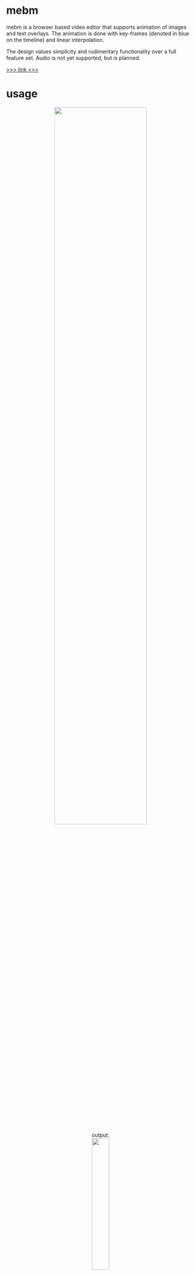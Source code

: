 # mebm

mebm is a browser based video editor that supports animation of images and text overlays.
The animation is done with key-frames (denoted in blue on the timeline) and linear interpolation.

The design values simplicity and rudimentary functionality over a full feature set.
Audio is not yet supported, but is planned.

[>>> link <<<](http://bwasti.github.io/mebm)

# usage
<p align="center">
<img src="https://github.com/bwasti/mebm/blob/main/README_assets/usage.gif?raw=true" width="70%">
  <br>output:<br>
<img src="https://github.com/bwasti/mebm/blob/main/README_assets/result.gif?raw=true" width="30%">
</p>

- space to pause/play
- select layers to manipulate them (click on the timeline or sidebar)
  - shift + scroll or pinch to zoom text and images
  - drag to move them
  - arrow keys to jump between keypoints
  - backspace to remove keypoints
- export by clicking "export"
  - let video play to completion
  - click "download" to grab a copy (.webm)

# todo

- timeline
  - [ ] allow extending beyond current max time (medium)
  - [ ] split at play head (medium)
  - [ ] mouseover preview safari fix (hard)
- file management
  - [ ] error on bad type (easy)
  - [ ] animated .gif support
- editing
  - [ ] undo (hard)
  - [ ] audio (hard)
  - [ ] face tracking (medium/easy)
  - [ ] opacity (easy)
  - [ ] rotation (medium)
- code
  - [ ] refactor/simplify MoveableLayer this.frames
  - [ ] make video a MoveableLayer
  - [ ] compress video frames
  - [ ] investigate memory use warning on safari
  - [ ] cache render output for thumbnails
  - [ ] move height/width setting logic out of render loop
  - [ ] improve text scaling logic (avoid font size, use ctx.scale)
